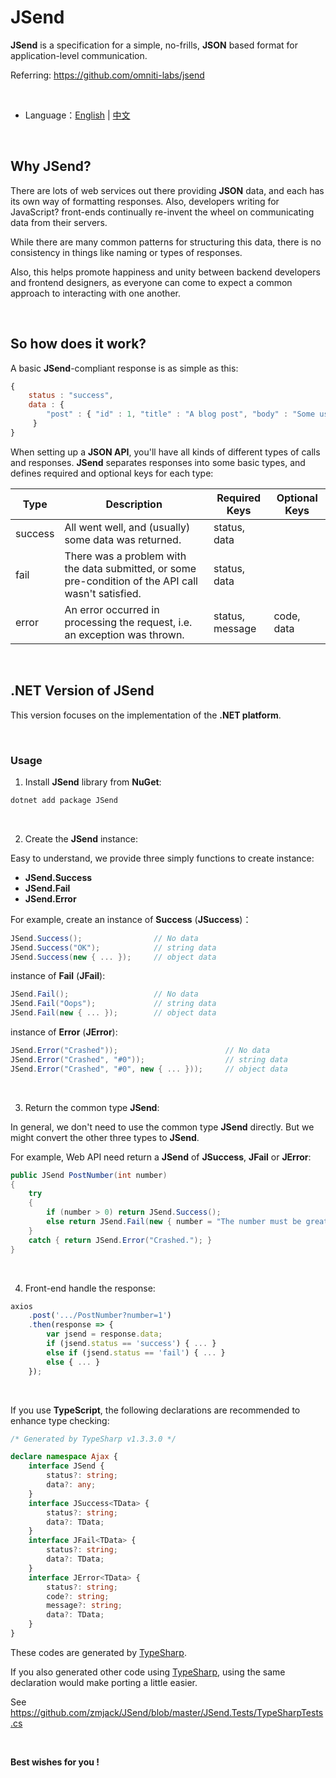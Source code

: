 

# JSend

**JSend** is a specification for a simple, no-frills, **JSON** based format for application-level communication.

Referring: https://github.com/omniti-labs/jsend

<br/>

- Language：[English](https://github.com/zmjack/JSend/blob/master/README.md)  |  [中文](https://github.com/zmjack/JSend/blob/master/README.cn.md)

<br/>

## Why JSend?

There are lots of web services out there providing **JSON** data, and each has its own way of formatting responses. Also, developers writing for JavaScript? front-ends continually re-invent the wheel on communicating data from their servers.

While there are many common patterns for structuring this data, there is no consistency in things like naming or types of responses.

Also, this helps promote happiness and unity between backend developers and frontend designers, as everyone can come to expect a common approach to interacting with one another.

<br/>

## So how does it work?

A basic **JSend**-compliant response is as simple as this:

```js
{
    status : "success",
    data : {
        "post" : { "id" : 1, "title" : "A blog post", "body" : "Some useful content" }
     }
}
```

When setting up a **JSON API**, you'll have all kinds of different types of calls and responses. **JSend** separates responses into some basic types, and defines required and optional keys for each type:

| Type    | Description                                                  | Required Keys   | Optional Keys |
| ------- | ------------------------------------------------------------ | --------------- | ------------- |
| success | All went well, and (usually) some data was returned.         | status, data    |               |
| fail    | There was a problem with the data submitted, or some pre-condition of the API call wasn't satisfied. | status, data    |               |
| error   | An error occurred in processing the request, i.e. an exception was thrown. | status, message | code, data    |

<br/>

## .NET Version of JSend

This version focuses on the implementation of the **.NET platform**.

<br/>

### Usage

1. Install **JSend** library from **NuGet**:

```powershell
dotnet add package JSend
```

<br/>

2. Create the **JSend** instance:

Easy to understand, we provide three simply functions to create instance:

- **JSend.Success**
- **JSend.Fail**
- **JSend.Error**

For example, create an instance of **Success** (**JSuccess**)：

```c#
JSend.Success();                // No data
JSend.Success("OK");            // string data
JSend.Success(new { ... });     // object data
```

instance of **Fail** (**JFail**):

```c#
JSend.Fail();                   // No data
JSend.Fail("Oops");             // string data
JSend.Fail(new { ... });        // object data
```

instance of **Error** (**JError**):

```c#
JSend.Error("Crashed"));                        // No data
JSend.Error("Crashed", "#0"));                  // string data
JSend.Error("Crashed", "#0", new { ... }));     // object data
```

<br/>

3. Return the common type **JSend**:

In general, we don't need to use the common type **JSend** directly. But we might convert the other three types to **JSend**.

For example, Web API need return a **JSend** of **JSuccess**, **JFail** or **JError**:

```c#
public JSend PostNumber(int number)
{
    try
    {
        if (number > 0) return JSend.Success();
        else return JSend.Fail(new { number = "The number must be greater than 0." });
    }
    catch { return JSend.Error("Crashed."); }
}
```

<br/>

4. Front-end handle the response:

```js
axios
    .post('.../PostNumber?number=1')
    .then(response => {
        var jsend = response.data;
        if (jsend.status == 'success') { ... }
    	else if (jsend.status == 'fail') { ... }
        else { ... }
    });
```

<br/>

If you use **TypeScript**, the following declarations are recommended to enhance type checking:

```typescript
/* Generated by TypeSharp v1.3.3.0 */

declare namespace Ajax {
    interface JSend {
        status?: string;
        data?: any;
    }
    interface JSuccess<TData> {
        status?: string;
        data?: TData;
    }
    interface JFail<TData> {
        status?: string;
        data?: TData;
    }
    interface JError<TData> {
        status?: string;
        code?: string;
        message?: string;
        data?: TData;
    }
}
```

These codes are generated by [TypeSharp](https://github.com/zmjack/TypeSharp).

If you also generated other code using [TypeSharp](https://github.com/zmjack/TypeSharp), using the same declaration would make porting a little easier.

See https://github.com/zmjack/JSend/blob/master/JSend.Tests/TypeSharpTests.cs

<br/>

**Best wishes for you !**

